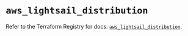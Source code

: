 # `aws_lightsail_distribution`

Refer to the Terraform Registry for docs: [`aws_lightsail_distribution`](https://registry.terraform.io/providers/hashicorp/aws/5.100.0/docs/resources/lightsail_distribution).
